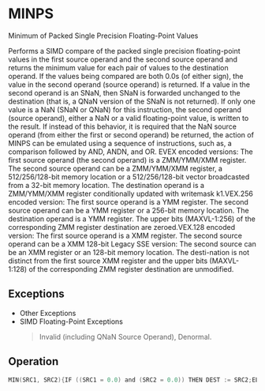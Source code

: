# MINPS

Minimum of Packed Single Precision Floating-Point Values

Performs a SIMD compare of the packed single precision floating-point values in the first source operand and the second source operand and returns the minimum value for each pair of values to the destination operand.
If the values being compared are both 0.0s (of either sign), the value in the second operand (source operand) is returned.
If a value in the second operand is an SNaN, then SNaN is forwarded unchanged to the destination (that is, a QNaN version of the SNaN is not returned).
If only one value is a NaN (SNaN or QNaN) for this instruction, the second operand (source operand), either a NaN or a valid floating-point value, is written to the result.
If instead of this behavior, it is required that the NaN source operand (from either the first or second operand) be returned, the action of MINPS can be emulated using a sequence of instructions, such as, a comparison followed by AND, ANDN, and OR.
EVEX encoded versions: The first source operand (the second operand) is a ZMM/YMM/XMM register.
The second source operand can be a ZMM/YMM/XMM register, a 512/256/128-bit memory location or a 512/256/128-bit vector broadcasted from a 32-bit memory location.
The destination operand is a ZMM/YMM/XMM register conditionally updated with writemask k1.VEX.256 encoded version: The first source operand is a YMM register.
The second source operand can be a YMM register or a 256-bit memory location.
The destination operand is a YMM register.
The upper bits (MAXVL-1:256) of the corresponding ZMM register destination are zeroed.VEX.128 encoded version: The first source operand is a XMM register.
The second source operand can be a XMM 128-bit Legacy SSE version: The second source can be an XMM register or an 128-bit memory location.
The desti-nation is not distinct from the first source XMM register and the upper bits (MAXVL-1:128) of the corresponding ZMM register destination are unmodified.

## Exceptions

- Other Exceptions
- SIMD Floating-Point Exceptions
  > Invalid (including QNaN Source Operand), Denormal.

## Operation

```C
MIN(SRC1, SRC2){IF ((SRC1 = 0.0) and (SRC2 = 0.0)) THEN DEST := SRC2;ELSE IF (SRC1 = NaN) THEN DEST := SRC2; FI;ELSE IF (SRC2 = NaN) THEN DEST := SRC2; FI;ELSE IF (SRC1 < SRC2) THEN DEST := SRC1;ELSE DEST := SRC2; FI; }VMINPS (EVEX Encoded Version)(KL, VL) = (4, 128), (8, 256), (16, 512)FOR j := 0 TO KL-1i := j * 32IF k1[j] OR *no writemask*THEN IF (EVEX.b = 1) AND (SRC2 *is memory*)THENDEST[i+31:i] := MIN(SRC1[i+31:i], SRC2[31:0])ELSE DEST[i+31:i] := MIN(SRC1[i+31:i], SRC2[i+31:i])FI;ELSE IF *merging-masking*; merging-maskingTHEN *DEST[i+31:i] remains unchanged*ELSE  DEST[i+31:i] := 0 ; zeroing-maskingFIFI;ENDFORDEST[MAXVL-1:VL] := 0VMINPS (VEX.256 Encoded Version)DEST[31:0] := MIN(SRC1[31:0], SRC2[31:0])DEST[63:32] := MIN(SRC1[63:32], SRC2[63:32])DEST[95:64] := MIN(SRC1[95:64], SRC2[95:64])DEST[127:96] := MIN(SRC1[127:96], SRC2[127:96])DEST[159:128] := MIN(SRC1[159:128], SRC2[159:128])DEST[191:160] := MIN(SRC1[191:160], SRC2[191:160])DEST[223:192] := MIN(SRC1[223:192], SRC2[223:192])DEST[255:224] := MIN(SRC1[255:224], SRC2[255:224])VMINPS (VEX.128 Encoded Version)DEST[31:0] := MIN(SRC1[31:0], SRC2[31:0])DEST[63:32] := MIN(SRC1[63:32], SRC2[63:32])DEST[95:64] := MIN(SRC1[95:64], SRC2[95:64])MINPS (128-bit Legacy SSE Version)DEST[31:0] := MIN(SRC1[31:0], SRC2[31:0])DEST[63:32] := MIN(SRC1[63:32], SRC2[63:32])DEST[95:64] := MIN(SRC1[95:64], SRC2[95:64])DEST[127:96] := MIN(SRC1[127:96], SRC2[127:96])DEST[MAXVL-1:128] (Unmodified)Intel C/C++ Compiler Intrinsic EquivalentVMINPS __m512 _mm512_min_ps( __m512 a, __m512 b);VMINPS __m512 _mm512_mask_min_ps(__m512 s, __mmask16 k, __m512 a, __m512 b);VMINPS __m512 _mm512_maskz_min_ps( __mmask16 k, __m512 a, __m512 b);VMINPS __m512 _mm512_min_round_ps( __m512 a, __m512 b, int);VMINPS __m512 _mm512_mask_min_round_ps(__m512 s, __mmask16 k, __m512 a, __m512 b, int);VMINPS __m512 _mm512_maskz_min_round_ps( __mmask16 k, __m512 a, __m512 b, int);VMINPS __m256 _mm256_mask_min_ps(__m256 s, __mmask8 k, __m256 a, __m256 b);VMINPS __m256 _mm256_maskz_min_ps( __mmask8 k, __m256 a, __m25 b);VMINPS __m128 _mm_mask_min_ps(__m128 s, __mmask8 k, __m128 a, __m128 b);VMINPS __m128 _mm_maskz_min_ps( __mmask8 k, __m128 a, __m128 b);VMINPS __m256 _mm256_min_ps (__m256 a, __m256 b);MINPS __m128 _mm_min_ps (__m128 a, __m128 b);
```
